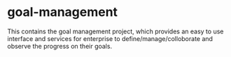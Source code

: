 # goal-management
This contains the goal management project, which provides an easy to use interface and services for enterprise to define/manage/colloborate and observe the progress on their goals.
